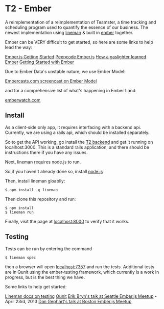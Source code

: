 # T2 - Ember 

A reimplementation of a reimplementation of Teamster, a time tracking and scheduling program used to quantify the essence of our business.  The newest implementation using [lineman](https://github.com/testdouble/lineman) & built in [ember](http://emberjs.com) together.

Ember can be VERY difficult to get started, so here are some links to help lead the way:

[Ember.js Getting Started](http://emberjs.com/guides/getting-started/)
[Peepcode Ember.js](https://peepcode.com/products/emberjs)
[How a gaslighter learned Ember](http://www.youtube.com/watch?v=LyHK18s9taM)
[Getting Started with Ember](http://tech.pro/tutorial/1166/getting-started-with-emberjs)

Due to Ember Data's unstable nature, we use Ember Model:

[Embercasts.com screencast on Ember Model](http://www.embercasts.com/episodes/getting-started-with-ember-model)

and for a comprehensive list of what's happening in Ember Land:

[emberwatch.com](http://emberwatch.com/)

## Install

As a client-side only app, it requires interfacing with a backend api.  Currently, we are using a rails api, which should be installed separately.

So to get the API working, go install the [T2 backend](https://github.com/neo/T2/tree/t3) and get it running on localhost:3000.  This is a standard rails application, and there should be instructions there if you have any issues.

Next, lineman requires node.js to run.

So,if you haven't already done so, install [node.js](http://nodejs.org)

Then, install lineman gloablly:

```
$ npm install -g lineman
```

Then clone this repository and run:

```
$ npm install
$ lineman run
```

Finally, visit the page at [localhost:8000](http://localhost:8000) to verify that it works.


## Testing

Tests can be run by entering the command

```
$ lineman spec
```

then a browser will open [localhost:7357](http://localhost:7357) and run the tests.  Additional tests are in Qunit using the ember-testing framework, which currently is a work in progress, but is the best thing we have.

Some links to help get started:

[Lineman docs on testing](https://github.com/testdouble/lineman#specs)
[Qunit](http://qunitjs.com/)
[Erik Bryn's talk at Seattle Ember.js Meetup](http://www.youtube.com/watch?v=nO1hxT9GBTs) - April 23rd, 2013
[Dan Gephart's talk at Boston Ember.js Meetup](http://www.youtube.com/watch?v=9DC4M1BWPH4#t=38s)
